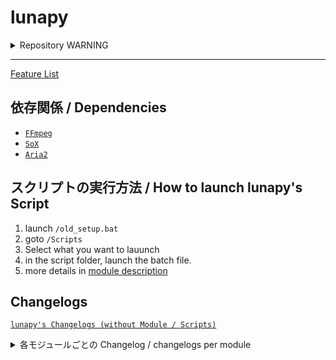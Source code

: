 # lunapy

<details> <summary> Repository WARNING </summary>
Do not use modules that were previously committed in this repositories and have now been removed.
They have been deemed problematic for distribution.
I will not be liable for any and all damages caused by their use by third parties.

If you know of any existing ones that you deem problematic for distribution, please contact me.

/

このリポシトリで過去にコミットされていて、現在削除されているモジュールは使用しないでください。
それらは配布するには問題があると判断したものです。
それらを第三者が使用することによって生じた全ての損害に対して私は一切の責任を負いません。

現存しているもので配布には問題があると判断されるものがある場合、連絡してください。

Provide / Translated by. ChatGPT
</details>


-----------

<a href=/docs/module_description.md>Feature List </a>

## 依存関係 / Dependencies

- [`FFmpeg`](https://ffmpeg.org/)
- [`SoX`](https://sox.sourceforge.net/)
- [`Aria2`](https://github.com/aria2/aria2)

## スクリプトの実行方法 / How to launch lunapy's Script

1. launch `/old_setup.bat`
2. goto `/Scripts`
3. Select what you want to lauunch
4. in the script folder, launch the batch file.
5. more details in [module description](/docs/module_description.md)

## Changelogs
[`lunapy's Changelogs (without Module / Scripts)`](/docs/Changelogs.md) <br />

<details> <summary> 各モジュールごとの Changelog / changelogs per module </summary>
in preparation
</details>
